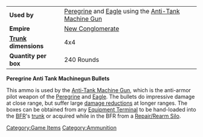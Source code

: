 |                                             |                                                                                                                                              |
| ------------------------------------------- | -------------------------------------------------------------------------------------------------------------------------------------------- |
| **Used by**                                 | [Peregrine](Peregrine.md) and [Eagle](Eagle.md) using the [Anti-Tank Machine Gun](Anti-Tank_Machine_Gun.md) |
| **Empire**                                  | [New Conglomerate](New_Conglomerate.md)                                                                                           |
| **[Trunk](Trunk.md) dimensions** | 4x4                                                                                                                                          |
| **Quantity per box**                        | 240 Rounds                                                                                                                                   |

**Peregrine Anti Tank Machinegun Bullets**

This ammo is used by the [Anti-Tank Machine
Gun](Anti-Tank_Machine_Gun.md), which is the anti-armor pilot
weapon of the [Peregrine](Peregrine.md) and
[Eagle](Eagle.md). The bullets do impressive damage at close
range, but suffer large [damage
reductions](Damage_Degradation.md) at longer ranges. The boxes
can be obtained from any [Equipment
Terminal](Equipment_Terminal.md) to be hand-loaded into the
[BFR](BFR.md)'s [trunk](trunk.md) or acquired while in
the BFR from a [Repair/Rearm Silo](Repair_Rearm_Silo.md).

[Category:Game Items](Category:Game_Items.md)
[Category:Ammunition](Category:Ammunition.md)
